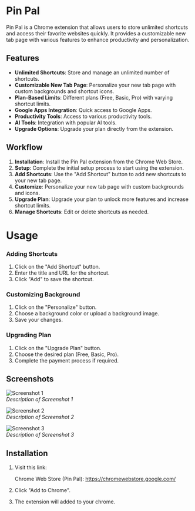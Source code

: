 # Pin Pal

Pin Pal is a Chrome extension that allows users to store unlimited shortcuts and access their favorite websites quickly. It provides a customizable new tab page with various features to enhance productivity and personalization.

## Features

- **Unlimited Shortcuts**: Store and manage an unlimited number of shortcuts.
- **Customizable New Tab Page**: Personalize your new tab page with custom backgrounds and shortcut icons.
- **Plan-Based Limits**: Different plans (Free, Basic, Pro) with varying shortcut limits.
- **Google Apps Integration**: Quick access to Google Apps.
- **Productivity Tools**: Access to various productivity tools.
- **AI Tools**: Integration with popular AI tools.
- **Upgrade Options**: Upgrade your plan directly from the extension.

## Workflow

1. **Installation**: Install the Pin Pal extension from the Chrome Web Store.
2. **Setup**: Complete the initial setup process to start using the extension.
3. **Add Shortcuts**: Use the "Add Shortcut" button to add new shortcuts to your new tab page.
4. **Customize**: Personalize your new tab page with custom backgrounds and icons.
5. **Upgrade Plan**: Upgrade your plan to unlock more features and increase shortcut limits.
6. **Manage Shortcuts**: Edit or delete shortcuts as needed.

# Usage

### Adding Shortcuts

1. Click on the "Add Shortcut" button.
2. Enter the title and URL for the shortcut.
3. Click "Add" to save the shortcut.

### Customizing Background

1. Click on the "Personalize" button.
2. Choose a background color or upload a background image.
3. Save your changes.

### Upgrading Plan

1. Click on the "Upgrade Plan" button.
2. Choose the desired plan (Free, Basic, Pro).
3. Complete the payment process if required.

## Screenshots

![Screenshot 1](#)  
*Description of Screenshot 1*

![Screenshot 2](#)  
*Description of Screenshot 2*

![Screenshot 3](#)  
*Description of Screenshot 3*

## Installation

1. Visit this link:
     
    Chrome Web Store (Pin Pal): https://chromewebstore.google.com/

2. Click "Add to Chrome".

3. The extension will added to your chrome.